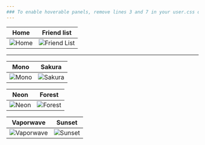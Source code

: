 ```yaml
---
### To enable hoverable panels, remove lines 3 and 7 in your user.css or enable the snippet in marketplace.
---
```


|                                 Home                                 |                                 Friend list                                 |
| :------------------------------------------------------------------: | :-------------------------------------------------------------------------: |
| ![Home](https://comfy-themes.github.io/Spicetify/Comfy/preview/home.png) | ![Friend List](https://comfy-themes.github.io/Spicetify/Comfy/preview/friend-list.png) |

---

|                                   Mono                                   |                                    Sakura                                    |
| :----------------------------------------------------------------------: | :--------------------------------------------------------------------------: |
| ![Mono](https://comfy-themes.github.io/Spicetify/Comfy/preview/Mono.png) | ![Sakura](https://comfy-themes.github.io/Spicetify/Comfy/preview/Sakura.png) |

|                                   Neon                                   |                                    Forest                                    |
| :----------------------------------------------------------------------: | :--------------------------------------------------------------------------: |
| ![Neon](https://comfy-themes.github.io/Spicetify/Comfy/preview/Neon.png) | ![Forest](https://comfy-themes.github.io/Spicetify/Comfy/preview/Forest.png) |

|                                   Vaporwave                                   |                                    Sunset                                    |
| :---------------------------------------------------------------------------: | :--------------------------------------------------------------------------: |
| ![Vaporwave](https://comfy-themes.github.io/Spicetify/Comfy/preview/Vaporwave.png) | ![Sunset](https://comfy-themes.github.io/Spicetify/Comfy/preview/Sunset.png) |
